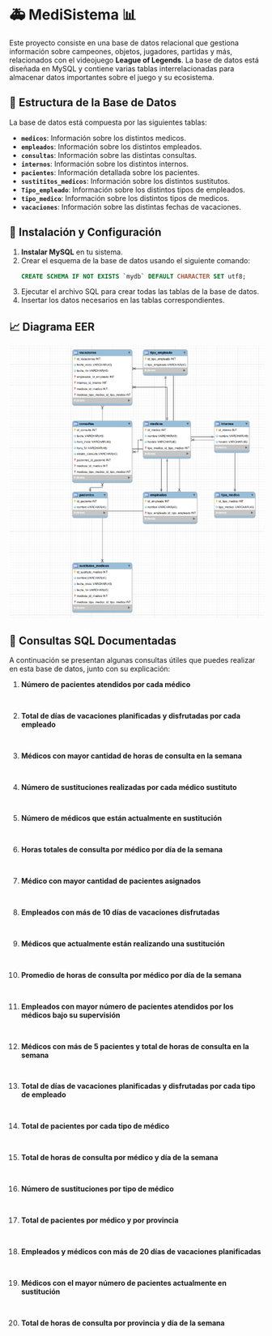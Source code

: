 # 🚑 MediSistema 📊

Este proyecto consiste en una base de datos relacional que gestiona información sobre campeones, objetos, jugadores, partidas y más, relacionados con el videojuego **League of Legends**. La base de datos está diseñada en MySQL y contiene varias tablas interrelacionadas para almacenar datos importantes sobre el juego y su ecosistema.

## 📁 Estructura de la Base de Datos

La base de datos está compuesta por las siguientes tablas:

- **`medicos`**: Información sobre los distintos medicos.
- **`empleados`**: Información sobre los distintos empleados.
- **`consultas`**: Información sobre las distintas consultas.
- **`internos`**: Información sobre los distintos internos.
- **`pacientes`**: Información detallada sobre los pacientes.
- **`sustititos_medicos`**: Información sobre los distintos sustitutos.
- **`Tipo_empleado`**: Información sobre los distintos tipos de empleados.
- **`tipo_medico`**: Información sobre los distintos tipos de medicos.
- **`vacaciones`**: Información sobre las distintas fechas de vacaciones.

## 🚀 Instalación y Configuración

1. **Instalar MySQL** en tu sistema.
2. Crear el esquema de la base de datos usando el siguiente comando:
    ```sql
    CREATE SCHEMA IF NOT EXISTS `mydb` DEFAULT CHARACTER SET utf8;
    ```
3. Ejecutar el archivo SQL para crear todas las tablas de la base de datos.
4. Insertar los datos necesarios en las tablas correspondientes.

## 📈 Diagrama EER
![Diagrama EER](diagrama_EER_MediSistema.png)


## 📝 Consultas SQL Documentadas

A continuación se presentan algunas consultas útiles que puedes realizar en esta base de datos, junto con su explicación:

1. **Número de pacientes atendidos por cada médico**



```sql



```



2. **Total de días de vacaciones planificadas y disfrutadas por cada empleado**



```sql



```



3. **Médicos con mayor cantidad de horas de consulta en la semana**



```sql



```



4.  **Número de sustituciones realizadas por cada médico sustituto**



```sql



```



5.  **Número de médicos que están actualmente en sustitución**



```sql



```



6. **Horas totales de consulta por médico por día de la semana**



```sql



```



7.  **Médico con mayor cantidad de pacientes asignados**



```sql



```



8. **Empleados con más de 10 días de vacaciones disfrutadas**



```sql



```



9.  **Médicos que actualmente están realizando una sustitución**



```sql



```



10.  **Promedio de horas de consulta por médico por día de la semana**



```sql



```



11.  **Empleados con mayor número de pacientes atendidos por los médicos bajo su supervisión**



```sql



```



12.  **Médicos con más de 5 pacientes y total de horas de consulta en la semana**



```sql



```



13.  **Total de días de vacaciones planificadas y disfrutadas por cada tipo de empleado**



```sql



```



14. **Total de pacientes por cada tipo de médico**



```sql



```



15. **Total de horas de consulta por médico y día de la semana**



```sql



```



16. **Número de sustituciones por tipo de médico**



```sql



```



17. **Total de pacientes por médico y por provincia**



```sql



```



18. **Empleados y médicos con más de 20 días de vacaciones planificadas**



```sql



```



19. **Médicos con el mayor número de pacientes actualmente en sustitución**



```sql



```



20. **Total de horas de consulta por provincia y día de la semana**



```sql



```